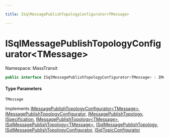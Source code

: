 ```yaml
---

title: ISqlMessagePublishTopologyConfigurator<TMessage>

---
```


# ISqlMessagePublishTopologyConfigurator\<TMessage\>

Namespace: MassTransit

```csharp
public interface ISqlMessagePublishTopologyConfigurator<TMessage> : IMessagePublishTopologyConfigurator<TMessage>, IMessagePublishTopologyConfigurator, IMessagePublishTopology, ISpecification, IMessagePublishTopology<TMessage>, ISqlMessagePublishTopology<TMessage>, ISqlMessagePublishTopology, ISqlMessagePublishTopologyConfigurator, ISqlTopicConfigurator
```

#### Type Parameters

`TMessage`<br/>

Implements [IMessagePublishTopologyConfigurator\<TMessage\>](../../masstransit-abstractions/masstransit/imessagepublishtopologyconfigurator-1), [IMessagePublishTopologyConfigurator](../../masstransit-abstractions/masstransit/imessagepublishtopologyconfigurator), [IMessagePublishTopology](../../masstransit-abstractions/masstransit/imessagepublishtopology), [ISpecification](../../masstransit-abstractions/masstransit/ispecification), [IMessagePublishTopology\<TMessage\>](../../masstransit-abstractions/masstransit/imessagepublishtopology-1), [ISqlMessagePublishTopology\<TMessage\>](../masstransit/isqlmessagepublishtopology-1), [ISqlMessagePublishTopology](../masstransit/isqlmessagepublishtopology), [ISqlMessagePublishTopologyConfigurator](../masstransit/isqlmessagepublishtopologyconfigurator), [ISqlTopicConfigurator](../masstransit/isqltopicconfigurator)

